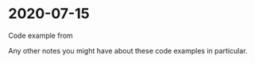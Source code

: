 # 2020-07-15
Code example from <insert link to post>

Any other notes you might have about these code examples in particular.
